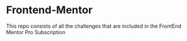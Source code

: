 # Frontend-Mentor
This repo consists of all the challenges that are included in the FrontEnd Mentor Pro Subscription
